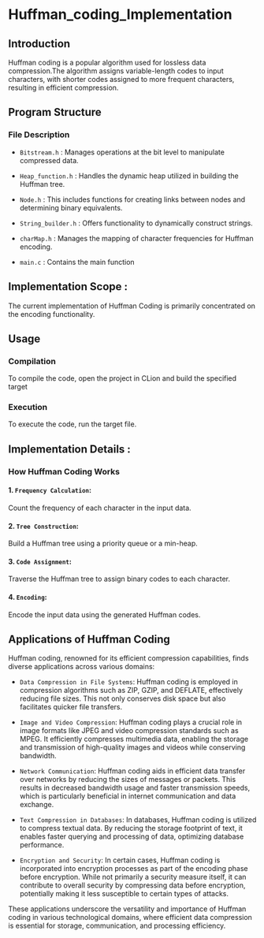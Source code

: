 
# Huffman_coding_Implementation




## Introduction
Huffman coding is a popular algorithm used for lossless data compression.The algorithm assigns variable-length codes to input characters, with shorter codes assigned to more frequent characters, resulting in efficient compression.
## Program Structure 
### File Description
* `Bitstream.h` : Manages operations at the bit level to manipulate compressed data.

* `Heap_function.h` : Handles the dynamic heap utilized in building the Huffman tree.

* `Node.h` : This includes functions for creating links between nodes and determining binary equivalents.

*  `String_builder.h`  : Offers functionality to dynamically construct strings.

* `charMap.h` : Manages the mapping of character frequencies for Huffman encoding.

* `main.c` : Contains the main function

## Implementation Scope : 
The current implementation of Huffman Coding is primarily concentrated on the encoding functionality.
## Usage
### Compilation 

To compile the code, open the project in CLion and build the specified target

### Execution
To execute the code, run the target file.


## Implementation Details :
### How Huffman Coding Works
#### 1. `Frequency Calculation`:
 Count the frequency of each character in the input data.

#### 2. `Tree Construction`: 
Build a Huffman tree using a priority queue or a min-heap.

#### 3. `Code Assignment`: 
Traverse the Huffman tree to assign binary codes to each character.

#### 4. `Encoding`: 
Encode the input data using the generated Huffman codes.

## Applications of Huffman Coding

Huffman coding, renowned for its efficient compression capabilities, finds diverse applications across various domains:

* `Data Compression in File Systems`: Huffman coding is employed in compression algorithms such as ZIP, GZIP, and DEFLATE, effectively reducing file sizes. This not only conserves disk space but also facilitates quicker file transfers.

* `Image and Video Compression`: Huffman coding plays a crucial role in image formats like JPEG and video compression standards such as MPEG. It efficiently compresses multimedia data, enabling the storage and transmission of high-quality images and videos while conserving bandwidth.

* `Network Communication`: Huffman coding aids in efficient data transfer over networks by reducing the sizes of messages or packets. This results in decreased bandwidth usage and faster transmission speeds, which is particularly beneficial in internet communication and data exchange.

* `Text Compression in Databases`: In databases, Huffman coding is utilized to compress textual data. By reducing the storage footprint of text, it enables faster querying and processing of data, optimizing database performance.

* `Encryption and Security`: In certain cases, Huffman coding is incorporated into encryption processes as part of the encoding phase before encryption. While not primarily a security measure itself, it can contribute to overall security by compressing data before encryption, potentially making it less susceptible to certain types of attacks.

These applications underscore the versatility and importance of Huffman coding in various technological domains, where efficient data compression is essential for storage, communication, and processing efficiency.
